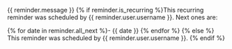 {{ reminder.message }}
{% if reminder.is_recurring %}This recurring reminder was scheduled by {{ reminder.user.username }}. Next ones are:

{% for date in reminder.all_next %}- {{ date }}
{% endfor %}
{% else %}
This reminder was scheduled by {{ reminder.user.username }}.
{% endif %}
